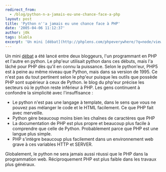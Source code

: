 ```yaml
---
redirect_from:
  - /blog/python-n-a-jamais-eu-une-chance-face-a-php
layout: post
title: 'Python n''a jamais eu une chance face à PHP'
date: '2005-04-06 11:12:37'
author: j0k
tags: blabla
excerpt: 'Un mini [débat](http://phplens.com/phpeverywhere/?q=node/view/185) a été lancé entre deux bloggeurs, l''un programmant en PHP et l''autre en python.   Le php''eur utilisait python dans ces débuts, mais l''a lâché pour PHP dès qu''il en connu la puissance. Selon le python''eur, PHP5 est à peine au même niveau que Python, mais dans sa version de 1995. Ce n''est pas du      ...'
---
```


Un mini [débat](http://phplens.com/phpeverywhere/?q=node/view/185) a été lancé entre deux bloggeurs, l'un programmant en PHP et l'autre en python.   Le php'eur utilisait python dans ces débuts, mais l'a lâché pour PHP dès qu'il en connu la puissance. Selon le python'eur, PHP5 est à peine au même niveau que Python, mais dans sa version de 1995. Ce n'est pas du tout pertinent selon le php'eur puisque les outils que possède PHP sont supérieur à ceux de Python.   le blog du php'eur précise les secteurs où le python reste inférieur à PHP. Les gens continuent à confondre la simplicité avec l'insuffisance :

* Le python n'est pas une langage à template, dans le sens que vous ne pouvez pas mélanger le code et le HTML facilement. Ce que PHP fait avec merveille.
* Python gère beaucoup moins bien les chaînes de caractères que PHP
* La documentation de PHP est plus propre et beaucoup plus facile à comprendre que celle de Python. Probablement parce que PHP est une langue plus simple.
* PHP s'intègre beaucoup plus facilement dans un environnement web grave à ces variables HTTP et SERVER.

Globalement, le python ne sera jamais aussi réussi que le PHP dans la programmation web. Réciproquement PHP est plus faible dans les travaux plus généraux.
